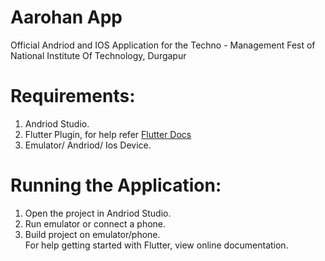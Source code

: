 # Aarohan App
Official Andriod and IOS Application for the Techno - Management Fest of National Institute Of Technology, Durgapur

# Requirements:  
1. Andriod Studio.
2. Flutter Plugin, for help refer [Flutter Docs](https://flutter.dev/docs/get-started/install)
3. Emulator/ Andriod/ Ios Device.

# Running the Application:  
1. Open the project in Andriod Studio.  
2. Run emulator or connect a phone.  
3. Build project on emulator/phone.  
For help getting started with Flutter, view online documentation.  
